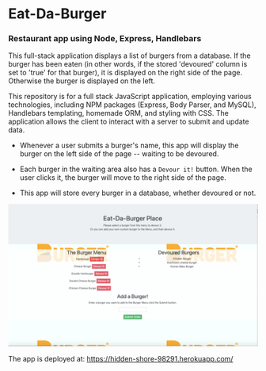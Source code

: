 
# Eat-Da-Burger #


### Restaurant app using Node, Express, Handlebars ###

This full-stack application displays a list of burgers from a database. If the burger has been eaten (in other words, if the stored 'devoured' column is set to 'true' for that burger), it is displayed on the right side of the page. Otherwise the burger is displayed on the left.

This repository is for a full stack JavaScript application, employing various technologies, including NPM packages (Express, Body Parser, and  MySQL), Handlebars templating, homemade ORM, and styling with CSS. The application allows the client to interact with a server to submit and update data.


* Whenever a user submits a burger's name, this app will display the burger on the left side of the page -- waiting to be devoured.

* Each burger in the waiting area also has a `Devour it!` button. When the user clicks it, the burger will move to the right side of the page.

* This app will store every burger in a database, whether devoured or not.

![](images/EatBurger.png)


The app is deployed at: https://hidden-shore-98291.herokuapp.com/



